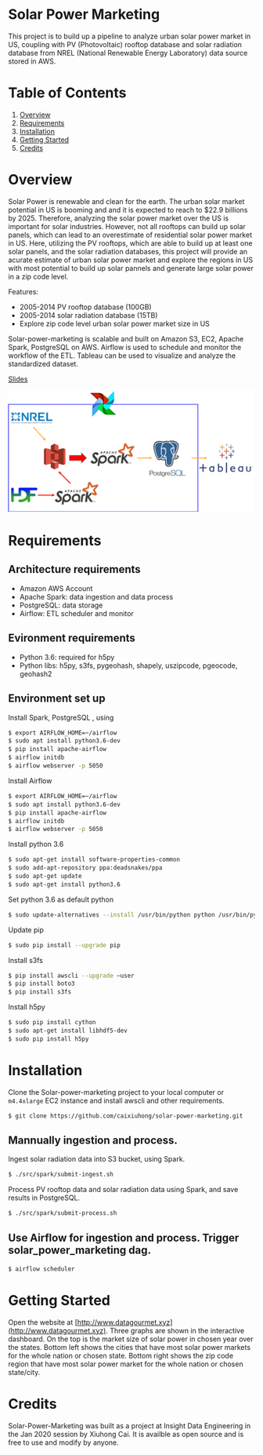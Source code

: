 # Solar Power Marketing 
This project is to build up a pipeline to analyze urban solar power market in US, coupling with PV (Photovoltaic) rooftop database and solar radiation database from NREL (National Renewable Energy Laboratory) data source stored in AWS.

# Table of Contents

1. [Overview](README.md#overview)
2. [Requirements](README.md#requirements)
3. [Installation](README.md#installation)
4. [Getting Started](README.md#getting-started)
5. [Credits](README.md#credits)

# Overview
Solar Power is renewable and clean for the earth. The urban solar market potential in US is booming and and it is expected to reach to $22.9 billions by 2025. Therefore, analyzing the solar power market over the US is important for solar industries. However, not all rooftops can build up solar panels, which can lead to an overestimate of residential solar power market in US. Here, utilizing the PV rooftops, which are able to build up at least one solar panels, and the solar radiation databases, this project will provide an acurate estimate of urban solar power market and explore the regions in US with most potential to build up solar pannels and generate large solar power in a zip code level.

Features:
- 2005-2014 PV rooftop database (100GB)
- 2005-2014 solar radiation database (15TB)
- Explore zip code level urban solar power market size in US

Solar-power-marketing is scalable and built on Amazon S3, EC2, Apache Spark, PostgreSQL on AWS. Airflow is used to schedule and monitor the workflow of the ETL. Tableau can be used to visualize and analyze the standardized dataset.

[Slides](https://drive.google.com/open?id=1QFfqpmwcNVOsM8dnTihsSDQ28R_BQJEHRMxpEA28v6w)

![Pipeline](demo/pipeline.png)

# Requirements
## Architecture requirements
* Amazon AWS Account
* Apache Spark: data ingestion and data process
* PostgreSQL: data storage
* Airflow: ETL scheduler and monitor
## Evironment requirements
* Python 3.6: required for h5py
* Python libs: h5py, s3fs, pygeohash, shapely, uszipcode, pgeocode, geohash2

## Environment set up
Install Spark, PostgreSQL
, using

```bash
$ export AIRFLOW_HOME=~/airflow
$ sudo apt install python3.6-dev
$ pip install apache-airflow
$ airflow initdb
$ airflow webserver -p 5050
```

Install Airflow

```bash
$ export AIRFLOW_HOME=~/airflow
$ sudo apt install python3.6-dev
$ pip install apache-airflow
$ airflow initdb
$ airflow webserver -p 5050
```





Install python 3.6 

```bash
$ sudo apt-get install software-properties-common
$ sudo add-apt-repository ppa:deadsnakes/ppa 
$ sudo apt-get update
$ sudo apt-get install python3.6
```

Set python 3.6 as default python

```bash
$ sudo update-alternatives --install /usr/bin/python python /usr/bin/python3.6 1
```

Update pip

```bash
$ sudo pip install --upgrade pip
```

Install s3fs

```bash
$ pip install awscli --upgrade –user
$ pip install boto3
$ pip install s3fs
```

Install h5py

```bash
$ sudo pip install cython
$ sudo apt-get install libhdf5-dev
$ sudo pip install h5py
```

# Installation
Clone the Solar-power-marketing project to your local computer or `m4.4xlarge` EC2 instance and install awscli and other requirements.

```bash
$ git clone https://github.com/caixiuhong/solar-power-marketing.git
```

## Mannually ingestion and process.
Ingest solar radiation data into S3 bucket, using Spark.

```bash
$ ./src/spark/submit-ingest.sh
```

Process PV rooftop data and solar radiation data using Spark, and save results in PostgreSQL.

```bash
$ ./src/spark/submit-process.sh
```

## Use Airflow for ingestion and process. Trigger solar_power_marketing dag.
```bash
$ airflow scheduler
```

# Getting Started

Open the website at [http://www.datagourmet.xyz](http://www.datagourmet.xyz). Three graphs are shown in the interactive dashboard. On the top is the market size of solar power in chosen year over the states. Bottom left shows the cities that have most solar power markets for the whole nation or chosen state. Bottom right shows the zip code region that have most solar power market for the whole nation or chosen state/city. 

# Credits

Solar-Power-Marketing was built as a project at Insight Data Engineering in the Jan 2020 session by Xiuhong Cai. It is availble as open source and is free to use and modify by anyone.
